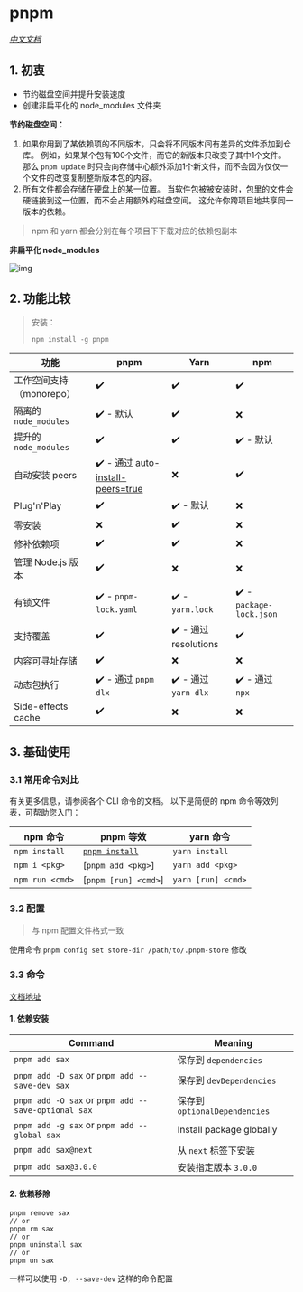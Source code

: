 # pnpm

_[中文文档](https://pnpm.io/zh/motivation)_

## 1. 初衷

- 节约磁盘空间并提升安装速度
- 创建非扁平化的 node_modules 文件夹

**节约磁盘空间：**

1. 如果你用到了某依赖项的不同版本，只会将不同版本间有差异的文件添加到仓库。 例如，如果某个包有100个文件，而它的新版本只改变了其中1个文件。那么 `pnpm update` 时只会向存储中心额外添加1个新文件，而不会因为仅仅一个文件的改变复制整新版本包的内容。
2. 所有文件都会存储在硬盘上的某一位置。 当软件包被被安装时，包里的文件会硬链接到这一位置，而不会占用额外的磁盘空间。 这允许你跨项目地共享同一版本的依赖。

> npm 和 yarn 都会分别在每个项目下下载对应的依赖包副本

**非扁平化 node_modules**

![img](https://pnpm.io/zh/assets/images/node-modules-structure-8ab301ddaed3b7530858b233f5b3be57.jpg)

## 2. 功能比较

> 安装：
>
> ```
> npm install -g pnpm
> ```
>
> 

| 功能                     | pnpm                                                         | Yarn                 | npm                     |
| ------------------------ | ------------------------------------------------------------ | -------------------- | ----------------------- |
| 工作空间支持（monorepo） | ✔️                                                            | ✔️                    | ✔️                       |
| 隔离的 `node_modules`    | ✔️ - 默认                                                     | ✔️                    | ❌                       |
| 提升的 `node_modules`    | ✔️                                                            | ✔️                    | ✔️ - 默认                |
| 自动安装 peers           | ✔️ - 通过 [auto-install-peers=true](https://pnpm.io/zh/npmrc#auto-install-peers) | ❌                    | ✔️                       |
| Plug'n'Play              | ✔️                                                            | ✔️ - 默认             | ❌                       |
| 零安装                   | ❌                                                            | ✔️                    | ❌                       |
| 修补依赖项               | ✔️                                                            | ✔️                    | ❌                       |
| 管理 Node.js 版本        | ✔️                                                            | ❌                    | ❌                       |
| 有锁文件                 | ✔️ - `pnpm-lock.yaml`                                         | ✔️ - `yarn.lock`      | ✔️ - `package-lock.json` |
| 支持覆盖                 | ✔️                                                            | ✔️ - 通过 resolutions | ✔️                       |
| 内容可寻址存储           | ✔️                                                            | ❌                    | ❌                       |
| 动态包执行               | ✔️ - 通过 `pnpm dlx`                                          | ✔️ - 通过 `yarn dlx`  | ✔️ - 通过 `npx`          |
| Side-effects cache       | ✔️                                                            | ❌                    | ❌                       |

## 3. 基础使用

### 3.1 常用命令对比

有关更多信息，请参阅各个 CLI 命令的文档。 以下是简便的 npm 命令等效列表，可帮助您入门：

| npm 命令        | pnpm 等效                                        | yarn 命令          |
| --------------- | ------------------------------------------------ | ------------------ |
| `npm install`   | [`pnpm install`](https://pnpm.io/zh/cli/install) | `yarn install`     |
| `npm i <pkg>`   | [`pnpm add <pkg>`]                               | `yarn add <pkg>`   |
| `npm run <cmd>` | [`pnpm [run] <cmd>`]                             | `yarn [run] <cmd>` |

### 3.2 配置

> 与 npm 配置文件格式一致

使用命令 `pnpm config set store-dir /path/to/.pnpm-store` 修改

### 3.3 命令

[文档地址](https://pnpm.io/zh/cli/add)

#### 1. 依赖安装

| Command                                             | Meaning                       |
| --------------------------------------------------- | ----------------------------- |
| `pnpm add sax`                                      | 保存到 `dependencies`         |
| `pnpm add -D sax` or `pnpm add --save-dev sax`      | 保存到 `devDependencies`      |
| `pnpm add -O sax` or `pnpm add --save-optional sax` | 保存到 `optionalDependencies` |
| `pnpm add -g sax` or `pnpm add --global sax`        | Install package globally      |
| `pnpm add sax@next`                                 | 从 `next` 标签下安装          |
| `pnpm add sax@3.0.0`                                | 安装指定版本 `3.0.0`          |

#### 2. 依赖移除

```
pnpm remove sax
// or
pnpm rm sax
// or
pnpm uninstall sax
// or
pnpm un sax
```

一样可以使用 `-D, --save-dev` 这样的命令配置

